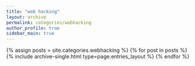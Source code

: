 ```yaml
---
title: "web hacking"
layout: archive
permalink: categories/webhacking
author_profile: true
sidebar_main: true
---
```



{% assign posts = site.categories.webhacking %}
{% for post in posts %} {% include archive-single.html type=page.entries_layout %} {% endfor %}